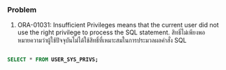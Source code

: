 

### Problem

1. ORA-01031: Insufficient Privileges means that the current user did not use the right privilege to process the SQL statement. สิทธิ์ไม่เพียงพอหมายความว่าผู้ใช้ปัจจุบันไม่ได้ใช้สิทธิ์ที่เหมาะสมในการประมวลผลคำสั่ง SQL

<b>

```sql

SELECT * FROM USER_SYS_PRIVS;

```

</b>
